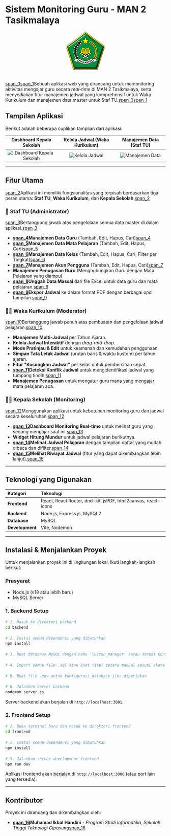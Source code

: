 # Sistem Monitoring Guru - MAN 2 Tasikmalaya

<div align="center">
  <img src="frontend/src/assets/image.png" alt="Logo MAN 2 Tasikmalaya" width="120px"/>
</div>
<br>

[span_0](start_span)[span_1](start_span)Sebuah aplikasi web yang dirancang untuk memonitoring aktivitas mengajar guru secara *real-time* di MAN 2 Tasikmalaya, serta menyediakan fitur manajemen jadwal yang komprehensif untuk Waka Kurikulum dan manajemen data master untuk Staf TU.[span_0](end_span)[span_1](end_span)

## Tampilan Aplikasi

Berikut adalah beberapa cuplikan tampilan dari aplikasi:

| Dashboard Kepala Sekolah | Kelola Jadwal (Waka Kurikulum) | Manajemen Data (Staf TU) |
| :---: | :---: | :---: |
| ![Dashboard Kepala Sekolah](image_d80c09.png) | ![Kelola Jadwal](image_fd1d7f.png) | ![Manajemen Data](image_0bfbd6.png) |

---

## Fitur Utama

[span_2](start_span)Aplikasi ini memiliki fungsionalitas yang terpisah berdasarkan tiga peran utama: **Staf TU**, **Waka Kurikulum**, dan **Kepala Sekolah**.[span_2](end_span)

### 👤 **Staf TU (Administrator)**
[span_3](start_span)Bertanggung jawab atas pengelolaan semua data master di dalam aplikasi.[span_3](end_span)
- **[span_4](start_span)Manajemen Data Guru** (Tambah, Edit, Hapus, Cari)[span_4](end_span)
- **[span_5](start_span)Manajemen Data Mata Pelajaran** (Tambah, Edit, Hapus, Cari)[span_5](end_span)
- **[span_6](start_span)Manajemen Data Kelas** (Tambah, Edit, Hapus, Cari, Filter per Tingkat)[span_6](end_span)
- **[span_7](start_span)Manajemen Akun Pengguna** (Tambah, Edit, Hapus, Cari)[span_7](end_span)
- **Manajemen Penugasan Guru** (Menghubungkan Guru dengan Mata Pelajaran yang diampu)
- **[span_8](start_span)Unggah Data Massal** dari file Excel untuk data guru dan mata pelajaran.[span_8](end_span)
- **[span_9](start_span)Ekspor Jadwal** ke dalam format PDF dengan berbagai opsi tampilan.[span_9](end_span)

### 👩‍🏫 **Waka Kurikulum (Moderator)**
[span_10](start_span)Bertanggung jawab penuh atas pembuatan dan pengelolaan jadwal pelajaran.[span_10](end_span)
- **Manajemen Multi-Jadwal** per Tahun Ajaran.
- **Kelola Jadwal Interaktif** dengan *drag-and-drop*.
- **Mode Pratinjau & Edit** untuk keamanan dan kemudahan penggunaan.
- **Simpan Tata Letak Jadwal** (urutan baris & waktu kustom) per tahun ajaran.
- **Fitur "Kosongkan Jadwal"** per kelas untuk pembersihan cepat.
- **[span_11](start_span)Deteksi Konflik Jadwal** untuk mengidentifikasi jadwal yang tumpang tindih.[span_11](end_span)
- **Manajemen Penugasan** untuk mengatur guru mana yang mengajar mata pelajaran apa.

### 👨‍💼 **Kepala Sekolah (Monitoring)**
[span_12](start_span)Menggunakan aplikasi untuk kebutuhan monitoring guru dan jadwal secara keseluruhan.[span_12](end_span)
- **[span_13](start_span)Dashboard Monitoring Real-time** untuk melihat guru yang sedang mengajar saat ini.[span_13](end_span)
- **Widget Hitung Mundur** untuk jadwal pelajaran berikutnya.
- **[span_14](start_span)Melihat Jadwal Pelajaran** dengan tampilan daftar yang mudah dibaca dan difilter.[span_14](end_span)
- **[span_15](start_span)Melihat Riwayat Jadwal** (fitur yang dapat dikembangkan lebih lanjut).[span_15](end_span)

---

## Teknologi yang Digunakan

| Kategori | Teknologi |
| :--- | :--- |
| **Frontend** | React, React Router, dnd-kit, jsPDF, html2canvas, react-icons |
| **Backend** | Node.js, Express.js, MySQL2 |
| **Database** | MySQL |
| **Development**| Vite, Nodemon |

---

## Instalasi & Menjalankan Proyek

Untuk menjalankan proyek ini di lingkungan lokal, ikuti langkah-langkah berikut:

### Prasyarat
- Node.js (v18 atau lebih baru)
- MySQL Server

### 1. Backend Setup
```bash
# 1. Masuk ke direktori backend
cd backend

# 2. Instal semua dependensi yang dibutuhkan
npm install

# 3. Buat database MySQL dengan nama 'lesson_manager' (atau sesuai konfigurasi Anda)

# 4. Import semua file .sql atau buat tabel secara manual sesuai skema yang ada

# 5. Buat file .env untuk konfigurasi database jika diperlukan

# 6. Jalankan server backend
nodemon server.js
```
Server backend akan berjalan di `http://localhost:3001`.

### 2. Frontend Setup
```bash
# 1. Buka terminal baru dan masuk ke direktori frontend
cd frontend

# 2. Instal semua dependensi yang dibutuhkan
npm install

# 3. Jalankan server development frontend
npm run dev
```
Aplikasi frontend akan berjalan di `http://localhost:3000` (atau port lain yang tersedia).

---

## Kontributor

Proyek ini dirancang dan dikembangkan oleh:
* **[span_16](start_span)Muhamad Ikbal Handini** - *Program Studi Informatika, Sekolah Tinggi Teknologi Cipasung*[span_16](end_span)

